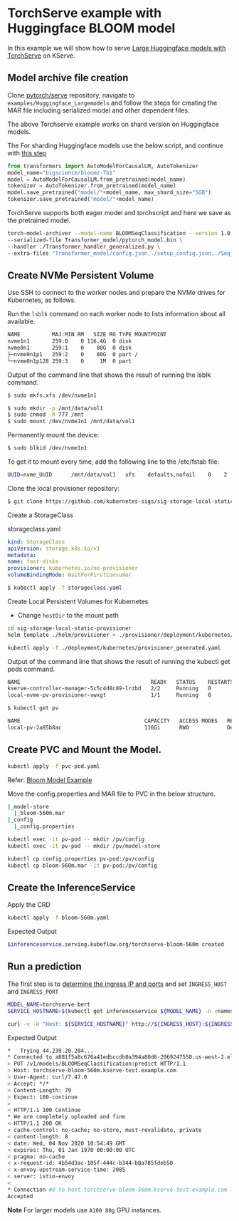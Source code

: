 # TorchServe example with Huggingface BLOOM model
In this example we will show how to serve [Large Huggingface models with TorchServe](https://github.com/pytorch/serve/tree/master/examples/Huggingface_Largemodels)
on KServe.

## Model archive file creation

Clone [pytorch/serve](https://github.com/pytorch/serve) repository,
navigate to `examples/Huggingface_Largemodels` and follow the steps for creating the MAR file including serialized model and other dependent files.

The above Torchserve example works on shard version on Huggingface models.

The For sharding Huggingface models use the below script, and continue with [this step](https://github.com/pytorch/serve/tree/master/examples/Huggingface_Largemodels#step-2-compress-downloaded-model)

```python
from transformers import AutoModelForCausalLM, AutoTokenizer
model_name="bigscience/bloomz-7b1"
model = AutoModelForCausalLM.from_pretrained(model_name)
tokenizer = AutoTokenizer.from_pretrained(model_name)
model.save_pretrained("model/"+model_name, max_shard_size="5GB")
tokenizer.save_pretrained("model/"+model_name)
```

TorchServe supports both eager model and torchscript and here we save as the pretrained model. 
 
```bash
torch-model-archiver --model-name BLOOMSeqClassification --version 1.0 \
--serialized-file Transformer_model/pytorch_model.bin \
--handler ./Transformer_handler_generalized.py \
--extra-files "Transformer_model/config.json,./setup_config.json,./Seq_classification_artifacts/index_to_name.json"
```

## Create NVMe Persistent Volume

Use SSH to connect to the worker nodes and prepare the NVMe drives for Kubernetes, as follows.

Run the `lsblk`  command on each worker node to lists information about all available. 

```bash
NAME          MAJ:MIN RM   SIZE RO TYPE MOUNTPOINT
nvme1n1       259:0    0 116.4G  0 disk 
nvme0n1       259:1    0    80G  0 disk 
├─nvme0n1p1   259:2    0    80G  0 part /
└─nvme0n1p128 259:3    0     1M  0 part 
```

Output of the command line that shows the result of running the lsblk command.


```bash
$ sudo mkfs.xfs /dev/nvme1n1
```

```bash
$ sudo mkdir -p /mnt/data/vol1
$ sudo chmod -R 777 /mnt     
$ sudo mount /dev/nvme1n1 /mnt/data/vol1
```

Permanently mount the device:

```bash
$ sudo blkid /dev/nvme1n1
```

To get it to mount every time, add the following line to the /etc/fstab file:

```bash
UUID=nvme_UUID      /mnt/data/vol1   xfs    defaults,nofail    0    2
```

Clone the local provisioner repository:

```bash
$ git clone https://github.com/kubernetes-sigs/sig-storage-local-static-provisioner.git
```

Create a StorageClass 

storageclass.yaml
```yaml
kind: StorageClass
apiVersion: storage.k8s.io/v1
metadata:
name: fast-disks
provisioner: kubernetes.io/no-provisioner
volumeBindingMode: WaitForFirstConsumer
```

```bash
$ kubectl apply -f storageclass.yaml
```

Create Local Persistent Volumes for Kubernetes

- Change `hostDir` to the mount path

```bash
cd sig-storage-local-static-provisioner
helm template ./helm/provisioner > ./provisioner/deployment/kubernetes/provisioner_generated.yaml

kubectl apply -f ./deployment/kubernetes/provisioner_generated.yaml
```

Output of the command line that shows the result of running the kubectl get pods command.

```bash
NAME                                         READY   STATUS    RESTARTS   AGE
kserve-controller-manager-5c5c4d8c89-lrzbd   2/2     Running   0          4d2h
local-nvme-pv-provisioner-vwxgt              1/1     Running   0          16m
```

```bash
$ kubectl get pv

NAME                                       CAPACITY   ACCESS MODES   RECLAIM POLICY   STATUS      CLAIM                     STORAGECLASS   REASON   AGE
local-pv-2a85b8ac                          116Gi      RWO            Delete           Bound       kserve-test/model-cache   fast-disks              4d3h
```
## Create PVC and Mount the Model.

```bash
kubectl apply -f pvc-pod.yaml
```

Refer: [Bloom Model Example](https://github.com/pytorch/serve/tree/master/examples/Huggingface_Largemodels)

Move the config.properties and MAR file to PVC in the below structure.

```bash
|_model-store
  |_bloom-560m.mar
|_config
  |_config.properties
```

```bash
kubectl exec -it pv-pod -- mkdir /pv/config
kubectl exec -it pv-pod -- mkdir /pv/model-store

kubectl cp config.properties pv-pod:/pv/config
kubectl cp bloom-560m.mar -it pv-pod:/pv/config
```

## Create the InferenceService

Apply the CRD

```bash
kubectl apply -f bloom-560m.yaml
```

Expected Output

```bash
$inferenceservice.serving.kubeflow.org/torchserve-bloom-560m created
```

## Run a prediction

The first step is to [determine the ingress IP and ports](https://kserve.github.io/website/0.10/get_started/first_isvc/#4-determine-the-ingress-ip-and-ports) and set `INGRESS_HOST` and `INGRESS_PORT`

```bash
MODEL_NAME=torchserve-bert
SERVICE_HOSTNAME=$(kubectl get inferenceservice ${MODEL_NAME} -n <namespace> -o jsonpath='{.status.url}' | cut -d "/" -f 3)

curl -v -H "Host: ${SERVICE_HOSTNAME}" http://${INGRESS_HOST}:${INGRESS_PORT}/v1/models/BLOOMSeqClassification:predict -d ./sample_text.txt
```

Expected Output

```bash
*   Trying 44.239.20.204...
* Connected to a881f5a8c676a41edbccdb0a394a80d6-2069247558.us-west-2.elb.amazonaws.com (44.239.20.204) port 80 (#0)
> PUT /v1/models/BLOOMSeqClassification:predict HTTP/1.1
> Host: torchserve-bloom-560m.kserve-test.example.com
> User-Agent: curl/7.47.0
> Accept: */*
> Content-Length: 79
> Expect: 100-continue
>
< HTTP/1.1 100 Continue
* We are completely uploaded and fine
< HTTP/1.1 200 OK
< cache-control: no-cache; no-store, must-revalidate, private
< content-length: 8
< date: Wed, 04 Nov 2020 10:54:49 GMT
< expires: Thu, 01 Jan 1970 00:00:00 UTC
< pragma: no-cache
< x-request-id: 4b54d3ac-185f-444c-b344-b8a785fdeb50
< x-envoy-upstream-service-time: 2085
< server: istio-envoy
<
* Connection #0 to host torchserve-bloom-560m.kserve-test.example.com left intact
Accepted
```

**__Note__** For larger models use `A100 80g` GPU instances. 